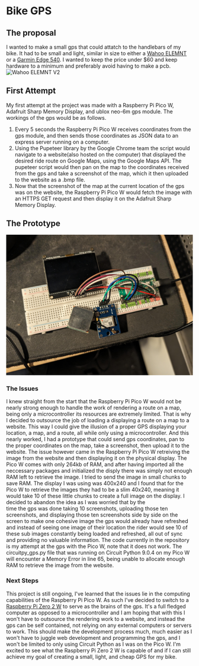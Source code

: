# Bike GPS
## The proposal
I wanted to make a small gps that could attatch to the handlebars of my bike. It had to be small and light, similar in size to either a [Wahoo ELEMNT](https://www.wahoofitness.com/devices/bike-computers/elemnt-roam-buy)
or a [Garmin Edge 540](https://www.garmin.com/en-US/p/798925). I wanted to keep the price under $60 and keep hardware to a minimum and preferably avoid having to make a pcb.
![Wahoo ELEMNT V2](https://flowmountainbike.com/wp-content/uploads/2023/05/Wahoo-Elemnt-Bolt-V2-GPS-07422.jpg)
## First Attempt
My first attempt at the project was made with a Raspberry Pi Pico W, Adafruit Sharp Memory Display, and ublox neo-6m gps module. The workings of the gps would be as follows.
1. Every 5 seconds the Raspberry Pi Pico W receives coordinates from the gps module, and then sends those coordinates as JSON data to an express server running
   on a computer.
2. Using the Pupeteer library by the Google Chrome team the script would navigate to a website(also hosted on the computer) that displayed the desired ride
   route on Google Maps, using the Google Maps API. The pupeteer script would then pan on the map to the coordinates received from the gps and take a screenshot
   of the map, which it then uploaded to the website as a .bmp file.
3. Now that the screenshot of the map at the current location of the gps was on the website, the Raspberry Pi Pico W would fetch the image with an HTTPS GET
   request and then display it on the Adafruit Sharp Memory Display.

## The Prototype
![First Bike GPS Prototype](/first_gps_prototype.jpg)

### The Issues
I knew straight from the start that the Raspberry Pi Pico W would not be nearly strong enough to handle the work of rendering a route on a map,
being only a microcontroller its resources are extremely limited. That is why I decided to outsource the job of loading a displaying a route on a map
to a website. This way I could give the illusion of a proper GPS displaying your location, a map, and a route, all while only using a microcontroller. And this
nearly worked, I had a prototype that could send gps coordinates, pan to the proper coordinates on the map, take a screenshot, then upload it to the website.
The issue however came in the Raspberry Pi Pico W retreiving the image from the website and then displaying it on the physical display. The Pico W comes with 
only 264kb of RAM, and after having imported all the neccessary packages and initialized the disply there was simply not enough RAM left to retrieve the image.
I tried to send the image in small chunks to save RAM. The display I was using was 400x240 and I found that for the Pico W to retrieve the images they had to
be a slim 40x240, meaning it would take 10 of these little chunks to create a full image on the display. I decided to abandon the idea as I was worried that by the  
time the gps was done taking 10 screenshots, uploading those ten screenshots, and displaying those ten screenshots side by side on the screen to make one cohesive image the
gps would already have refreshed and instead of seeing one image of their location the rider would see 10 of these sub images constantly being loaded and refreshed,
all out of sync and providing no valuable information. The code currently in the repository is my attempt at the gps with the Pico W, note that it does not work. The
circuitpy_gps.py file that was running on Circuit Python 9.0.4 on my Pico W will encounter a Memory Error in line 65, being unable to allocate enough RAM to retrieve
the image from the website. 

### Next Steps
This project is still ongoing, I've learned that the issues lie in the computing capabilities of the Raspberry Pi Pico W. As such I've decided to switch to a
[Raspberry Pi Zero 2 W](https://www.raspberrypi.com/products/raspberry-pi-zero-2-w/) to serve as the brains of the gps. It's a full fledged computer as opposed
to a microcontroller and I am hoping that with this I won't have to outsource the rendering work to a website, and instead the gps can be self contained, not relying
on any external computers or servers to work. This should make the development process much, much easier as I won't have to juggle web development and programming the
gps, and I won't be limited to only using Circuit Python as I was on the Pico W. I'm excited to see what the Raspberry Pi Zero 2 W is capable of and if I can
still achieve my goal of creating a small, light, and cheap GPS for my bike. 
